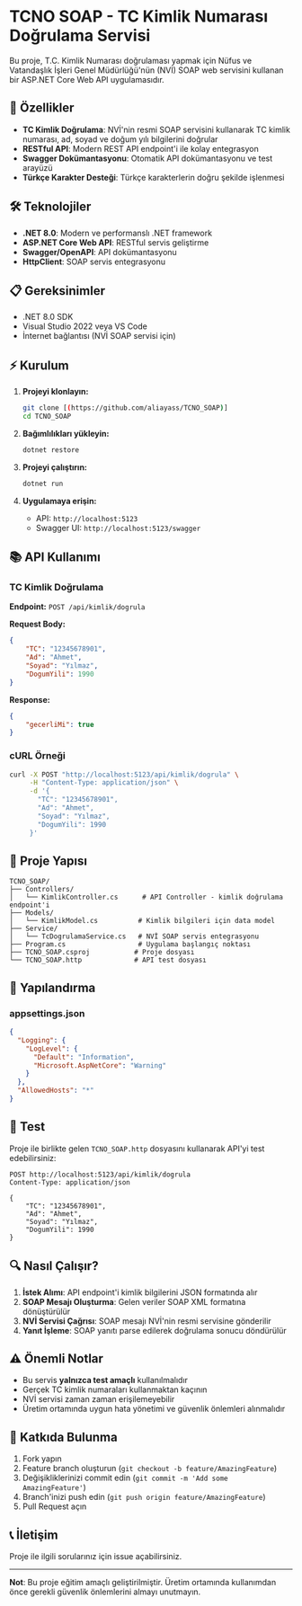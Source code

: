 # TCNO SOAP - TC Kimlik Numarası Doğrulama Servisi

Bu proje, T.C. Kimlik Numarası doğrulaması yapmak için Nüfus ve Vatandaşlık İşleri Genel Müdürlüğü'nün (NVİ) SOAP web servisini kullanan bir ASP.NET Core Web API uygulamasıdır.

## 🚀 Özellikler

- **TC Kimlik Doğrulama**: NVİ'nin resmi SOAP servisini kullanarak TC kimlik numarası, ad, soyad ve doğum yılı bilgilerini doğrular
- **RESTful API**: Modern REST API endpoint'i ile kolay entegrasyon
- **Swagger Dokümantasyonu**: Otomatik API dokümantasyonu ve test arayüzü
- **Türkçe Karakter Desteği**: Türkçe karakterlerin doğru şekilde işlenmesi

## 🛠️ Teknolojiler

- **.NET 8.0**: Modern ve performanslı .NET framework
- **ASP.NET Core Web API**: RESTful servis geliştirme
- **Swagger/OpenAPI**: API dokümantasyonu
- **HttpClient**: SOAP servis entegrasyonu

## 📋 Gereksinimler

- .NET 8.0 SDK
- Visual Studio 2022 veya VS Code
- İnternet bağlantısı (NVİ SOAP servisi için)

## ⚡ Kurulum

1. **Projeyi klonlayın:**
   ```bash
   git clone [(https://github.com/aliayass/TCNO_SOAP)]
   cd TCNO_SOAP
   ```

2. **Bağımlılıkları yükleyin:**
   ```bash
   dotnet restore
   ```

3. **Projeyi çalıştırın:**
   ```bash
   dotnet run
   ```

4. **Uygulamaya erişin:**
   - API: `http://localhost:5123`
   - Swagger UI: `http://localhost:5123/swagger`

## 📚 API Kullanımı

### TC Kimlik Doğrulama

**Endpoint:** `POST /api/kimlik/dogrula`

**Request Body:**
```json
{
    "TC": "12345678901",
    "Ad": "Ahmet",
    "Soyad": "Yılmaz",
    "DogumYili": 1990
}
```

**Response:**
```json
{
    "gecerliMi": true
}
```

### cURL Örneği

```bash
curl -X POST "http://localhost:5123/api/kimlik/dogrula" \
     -H "Content-Type: application/json" \
     -d '{
       "TC": "12345678901",
       "Ad": "Ahmet",
       "Soyad": "Yılmaz",
       "DogumYili": 1990
     }'
```

## 📁 Proje Yapısı

```
TCNO_SOAP/
├── Controllers/
│   └── KimlikController.cs      # API Controller - kimlik doğrulama endpoint'i
├── Models/
│   └── KimlikModel.cs          # Kimlik bilgileri için data model
├── Service/
│   └── TcDogrulamaService.cs   # NVİ SOAP servis entegrasyonu
├── Program.cs                  # Uygulama başlangıç noktası
├── TCNO_SOAP.csproj           # Proje dosyası
└── TCNO_SOAP.http             # API test dosyası
```

## 🔧 Yapılandırma

### appsettings.json
```json
{
  "Logging": {
    "LogLevel": {
      "Default": "Information",
      "Microsoft.AspNetCore": "Warning"
    }
  },
  "AllowedHosts": "*"
}
```

## 🧪 Test

Proje ile birlikte gelen `TCNO_SOAP.http` dosyasını kullanarak API'yi test edebilirsiniz:

```http
POST http://localhost:5123/api/kimlik/dogrula
Content-Type: application/json

{
    "TC": "12345678901",
    "Ad": "Ahmet",
    "Soyad": "Yılmaz",
    "DogumYili": 1990
}
```

## 🔍 Nasıl Çalışır?

1. **İstek Alımı**: API endpoint'i kimlik bilgilerini JSON formatında alır
2. **SOAP Mesajı Oluşturma**: Gelen veriler SOAP XML formatına dönüştürülür
3. **NVİ Servisi Çağrısı**: SOAP mesajı NVİ'nin resmi servisine gönderilir
4. **Yanıt İşleme**: SOAP yanıtı parse edilerek doğrulama sonucu döndürülür

## ⚠️ Önemli Notlar

- Bu servis **yalnızca test amaçlı** kullanılmalıdır
- Gerçek TC kimlik numaraları kullanmaktan kaçının
- NVİ servisi zaman zaman erişilemeyebilir
- Üretim ortamında uygun hata yönetimi ve güvenlik önlemleri alınmalıdır

## 🤝 Katkıda Bulunma

1. Fork yapın
2. Feature branch oluşturun (`git checkout -b feature/AmazingFeature`)
3. Değişikliklerinizi commit edin (`git commit -m 'Add some AmazingFeature'`)
4. Branch'inizi push edin (`git push origin feature/AmazingFeature`)
5. Pull Request açın


## 📞 İletişim

Proje ile ilgili sorularınız için issue açabilirsiniz.

---

**Not**: Bu proje eğitim amaçlı geliştirilmiştir. Üretim ortamında kullanımdan önce gerekli güvenlik önlemlerini almayı unutmayın.
